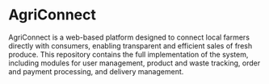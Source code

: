 # AgriConnect
AgriConnect is a web-based platform designed to connect local farmers directly with consumers, enabling transparent and efficient sales of fresh produce. This repository contains the full implementation of the system, including modules for user management, product and waste tracking, order and payment processing, and delivery management.
